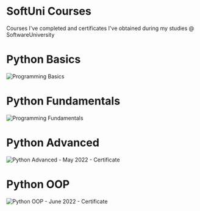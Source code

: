 
# SoftUni Courses
Courses I've completed and certificates I've obtained during my studies @ SoftwareUniversity
# Python Basics
![Programming Basics](https://user-images.githubusercontent.com/113101261/189129965-132d9cbb-f2cd-48e6-9fea-f85619b4df32.jpg)
# Python Fundamentals
![Programming Fundamentals](https://user-images.githubusercontent.com/113101261/189130139-8cb97fda-2ab0-4d7d-8499-05c80c25cba4.jpg)
# Python Advanced
![Python Advanced - May 2022 - Certificate](https://user-images.githubusercontent.com/113101261/189130929-8e0a9992-e968-4e2c-8e17-a9a661a0d75b.jpeg)
# Python OOP
![Python OOP - June 2022 - Certificate](https://user-images.githubusercontent.com/113101261/189131014-c97db139-20c6-4277-ad29-7cec67c24e63.jpeg)
